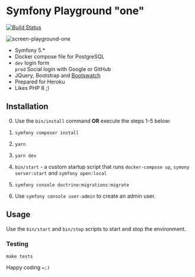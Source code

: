 # Symfony Playground "one"

[![Build Status](https://www.travis-ci.com/elkuku/symfony-playground-one.svg?branch=master)](https://www.travis-ci.com/elkuku/symfony-playground-one)

![screen-playground-one](https://user-images.githubusercontent.com/33978/103650387-edff8280-4f2d-11eb-84c8-486662e25bd5.png)

* Symfony 5.*
* Docker compose file for PostgreSQL
* `dev` login form <br/> `prod` Social login with Google or GitHub
* JQuery, Bootstrap and [Bootswatch](https://bootswatch.com/)
* Prepared for Heroku
* Likes PHP 8 ;)

## Installation

0. Use the `bin/install` command **OR** execute the steps 1-5 below:

1. `symfony composer install`
1. `yarn`
1. `yarn dev`
1. `bin/start` - a custom startup script that runs `docker-compose up`, `symony server:start` and `symfony open:local`
1. `symfony console doctrine:migrations:migrate`
1. Use `symfony console user-admin` to create an admin user.

## Usage

Use the `bin/start` and `bin/stop` scripts to start and stop the environment.

### Testing

```shell
make tests
```

Happy coding `=;)`
